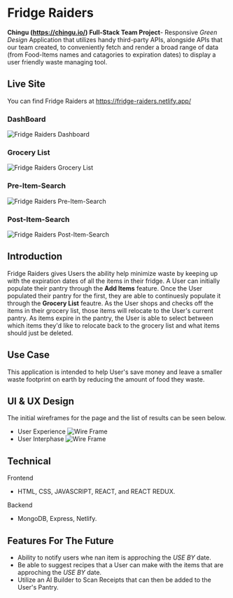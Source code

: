 # Fridge Raiders
**Chingu (https://chingu.io/) Full-Stack Team Project**- Responsive *Green Design* Application that utilizes handy third-party APIs, alongside APIs that our team created, to conveniently fetch and render a broad range of data (from Food-Items names and catagories to expiration dates) to display a user friendly waste managing tool.  

## Live Site
You can find Fridge Raiders at https://fridge-raiders.netlify.app/

### DashBoard
![Fridge Raiders Dashboard](https://github.com/chingu-voyages/v34-bears-team-07/blob/development/public/ReadMe-Images/Fridge-Raiders-Pantry.PNG)
### Grocery List
![Fridge Raiders Grocery List](https://github.com/chingu-voyages/v34-bears-team-07/blob/development/public/ReadMe-Images/Fridge-Raiders-Grocery-List.PNG)
### Pre-Item-Search
![Fridge Raiders Pre-Item-Search](https://github.com/chingu-voyages/v34-bears-team-07/blob/development/public/ReadMe-Images/pre-item-search.PNG)
### Post-Item-Search
![Fridge Raiders Post-Item-Search](https://github.com/chingu-voyages/v34-bears-team-07/blob/development/public/ReadMe-Images/post-item-search.PNG)


## Introduction
Fridge Raiders gives Users the ability help minimize waste by keeping up with the expiration dates of all the items in their fridge. A User can initially populate their pantry through the **Add Items** feature. Once the User populated their pantry for the first, they are able to continuesly populate it through the **Grocery List** feautre. As the User shops and checks off the items in their grocery list, those items will relocate to the User's current pantry. As items expire in the pantry, the User is able to select between which items they'd like to relocate back to the grocery list and what items should just be deleted. 

## Use Case
This application is intended to help User's save money and leave a smaller waste footprint on earth by reducing the amount of food they waste.

## UI & UX Design
The initial wireframes for the page and the list of results can be seen below.

- User Experience
![Wire Frame](https://github.com/chingu-voyages/v34-bears-team-07/blob/development/public/ReadMe-Images/Fridge-Raiders-UX.PNG)
- User Interphase
![Wire Frame](https://github.com/chingu-voyages/v34-bears-team-07/blob/development/public/ReadMe-Images/Fridge-Raiders-UI.PNG)

## Technical
 Frontend
 - HTML, CSS, JAVASCRIPT, REACT, and REACT REDUX.

 Backend
 - MongoDB, Express, Netlify.

## Features For The Future
* Ability to notify users whe nan item is approching the *USE BY* date.
* Be able to suggest recipes that a User can make with the items that are approching the *USE BY* date.
* Utilize an AI Builder to Scan Receipts that can then be added to the User's Pantry.
